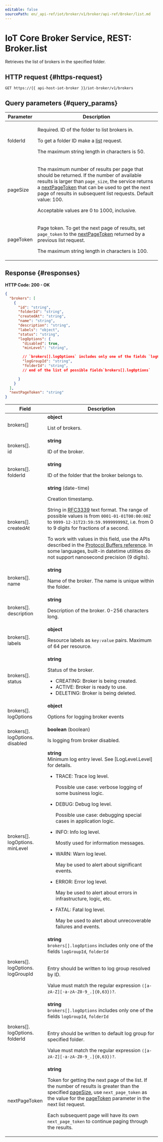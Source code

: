 ```yaml
---
editable: false
sourcePath: en/_api-ref/iot/broker/v1/broker/api-ref/Broker/list.md
---
```


# IoT Core Broker Service, REST: Broker.list
Retrieves the list of brokers in the specified folder.
 

 
## HTTP request {#https-request}
```
GET https://{{ api-host-iot-broker }}/iot-broker/v1/brokers
```
 
## Query parameters {#query_params}
 
Parameter | Description
--- | ---
folderId | <p>Required. ID of the folder to list brokers in.</p> <p>To get a folder ID make a <a href="/docs/resource-manager/api-ref/Folder/list">list</a> request.</p> <p>The maximum string length in characters is 50.</p> 
pageSize | <p>The maximum number of results per page that should be returned. If the number of available results is larger than ``page_size``, the service returns a <a href="/docs/iot-core/broker/api-ref/Broker/list#responses">nextPageToken</a> that can be used to get the next page of results in subsequent list requests. Default value: 100.</p> <p>Acceptable values are 0 to 1000, inclusive.</p> 
pageToken | <p>Page token. To get the next page of results, set ``page_token`` to the <a href="/docs/iot-core/broker/api-ref/Broker/list#responses">nextPageToken</a> returned by a previous list request.</p> <p>The maximum string length in characters is 100.</p> 
 
## Response {#responses}
**HTTP Code: 200 - OK**

```json 
{
  "brokers": [
    {
      "id": "string",
      "folderId": "string",
      "createdAt": "string",
      "name": "string",
      "description": "string",
      "labels": "object",
      "status": "string",
      "logOptions": {
        "disabled": true,
        "minLevel": "string",

        // `brokers[].logOptions` includes only one of the fields `logGroupId`, `folderId`
        "logGroupId": "string",
        "folderId": "string",
        // end of the list of possible fields`brokers[].logOptions`

      }
    }
  ],
  "nextPageToken": "string"
}
```

 
Field | Description
--- | ---
brokers[] | **object**<br><p>List of brokers.</p> 
brokers[].<br>id | **string**<br><p>ID of the broker.</p> 
brokers[].<br>folderId | **string**<br><p>ID of the folder that the broker belongs to.</p> 
brokers[].<br>createdAt | **string** (date-time)<br><p>Creation timestamp.</p> <p>String in <a href="https://www.ietf.org/rfc/rfc3339.txt">RFC3339</a> text format. The range of possible values is from ``0001-01-01T00:00:00Z`` to ``9999-12-31T23:59:59.999999999Z``, i.e. from 0 to 9 digits for fractions of a second.</p> <p>To work with values in this field, use the APIs described in the <a href="https://developers.google.com/protocol-buffers/docs/reference/overview">Protocol Buffers reference</a>. In some languages, built-in datetime utilities do not support nanosecond precision (9 digits).</p> 
brokers[].<br>name | **string**<br><p>Name of the broker. The name is unique within the folder.</p> 
brokers[].<br>description | **string**<br><p>Description of the broker. 0-256 characters long.</p> 
brokers[].<br>labels | **object**<br><p>Resource labels as ``key:value`` pairs. Maximum of 64 per resource.</p> 
brokers[].<br>status | **string**<br><p>Status of the broker.</p> <ul> <li>CREATING: Broker is being created.</li> <li>ACTIVE: Broker is ready to use.</li> <li>DELETING: Broker is being deleted.</li> </ul> 
brokers[].<br>logOptions | **object**<br><p>Options for logging broker events</p> 
brokers[].<br>logOptions.<br>disabled | **boolean** (boolean)<br><p>Is logging from broker disabled.</p> 
brokers[].<br>logOptions.<br>minLevel | **string**<br>Minimum log entry level.  See [LogLevel.Level] for details.<br><ul> <li> <p>TRACE: Trace log level.</p> <p>Possible use case: verbose logging of some business logic.</p> </li> <li> <p>DEBUG: Debug log level.</p> <p>Possible use case: debugging special cases in application logic.</p> </li> <li> <p>INFO: Info log level.</p> <p>Mostly used for information messages.</p> </li> <li> <p>WARN: Warn log level.</p> <p>May be used to alert about significant events.</p> </li> <li> <p>ERROR: Error log level.</p> <p>May be used to alert about errors in infrastructure, logic, etc.</p> </li> <li> <p>FATAL: Fatal log level.</p> <p>May be used to alert about unrecoverable failures and events.</p> </li> </ul> 
brokers[].<br>logOptions.<br>logGroupId | **string** <br>`brokers[].logOptions` includes only one of the fields `logGroupId`, `folderId`<br><br><p>Entry should be written to log group resolved by ID.</p> <p>Value must match the regular expression ``([a-zA-Z][-a-zA-Z0-9_.]{0,63})?``.</p> 
brokers[].<br>logOptions.<br>folderId | **string** <br>`brokers[].logOptions` includes only one of the fields `logGroupId`, `folderId`<br><br><p>Entry should be written to default log group for specified folder.</p> <p>Value must match the regular expression ``([a-zA-Z][-a-zA-Z0-9_.]{0,63})?``.</p> 
nextPageToken | **string**<br><p>Token for getting the next page of the list. If the number of results is greater than the specified <a href="/docs/iot-core/broker/api-ref/Broker/list#query_params">pageSize</a>, use ``next_page_token`` as the value for the <a href="/docs/iot-core/broker/api-ref/Broker/list#query_params">pageToken</a> parameter in the next list request.</p> <p>Each subsequent page will have its own ``next_page_token`` to continue paging through the results.</p> 